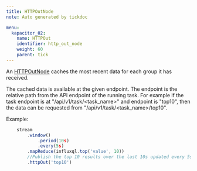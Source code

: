 ```yaml
---
title: HTTPOutNode
note: Auto generated by tickdoc

menu:
  kapacitor_02:
    name: HTTPOut
    identifier: http_out_node
    weight: 60
    parent: tick
---
```


An [HTTPOutNode](/kapacitor/v0.2/tick/http_out_node/) caches the most recent data for each group it has received. 

The cached data is available at the given endpoint. 
The endpoint is the relative path from the API endpoint of the running task. 
For example if the task endpoint is at &#34;/api/v1/task/&lt;task_name&gt;&#34; and endpoint is 
&#34;top10&#34;, then the data can be requested from &#34;/api/v1/task/&lt;task_name&gt;/top10&#34;. 

Example: 


```javascript
    stream
        .window()
            .period(10s)
            .every(5s)
        .mapReduce(influxql.top('value', 10))
        //Publish the top 10 results over the last 10s updated every 5s.
        .httpOut('top10')
```


